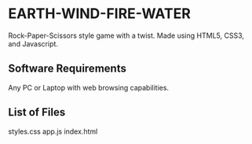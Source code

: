# EARTH-WIND-FIRE-WATER
 Rock-Paper-Scissors style game with a twist. Made using HTML5, CSS3, and Javascript.
 
 ## Software Requirements
 Any PC or Laptop with web browsing capabilities.
 
 ## List of Files
styles.css
app.js
index.html
